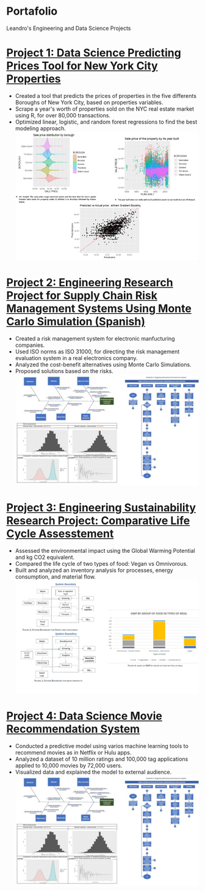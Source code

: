 # Portafolio
Leandro's Engineering and Data Science Projects

# [Project 1: Data Science Predicting Prices Tool for New York City Properties](https://drive.google.com/file/d/1qiGNiXA3n4nXxj36B76PnZmfeddJUqKN/view?usp=sharing)
* Created a tool that predicts the prices of properties in the five differents Boroughs of New York City, based on properties variables.
* Scrape a year's worth of properties sold on the NYC real estate market using R, for over 80,000 transactions.
* Optimized linear, logistic, and random forest regressions to find the best modeling approach.
![](./Images/NYC%20property%20prices%20project%20Thumbnail.jpg)

# [Project 2: Engineering Research Project for Supply Chain Risk Management Systems Using Monte Carlo Simulation (Spanish)](https://drive.google.com/file/d/1kQ-KoK6MBoqLq3NGp7sHHRgBAB9AU8-p/view?usp=sharing)
* Created a risk management system for electronic manfucturing companies.
* Used ISO norms as ISO 31000, for directing the risk management evaluation system in a real electronics company.
* Analyzed the cost-benefit alternatives using Monte Carlo Simulations.
* Proposed solutions based on the risks.
![](./Images/Risk%20Management%20Project%20Thumbnail.jpg)

# [Project 3: Engineering Sustainability Research Project: Comparative Life Cycle Assesstement](https://drive.google.com/file/d/178I5clcgkQ1KzdV0LP1yb31JzO2DyDtL/view?usp=sharing)
* Assessed the environmental impact using the Global Warming Potential and kg CO2 equivalent.
* Compared the life cycle of two types of food: Vegan vs Omnivorous.
* Built and analyzed an inventory analysis for processes, energy consumption, and material flow.
![](./Images/LCA%20project%20thumbnail.jpg)

# [Project 4: Data Science Movie Recommendation System](https://drive.google.com/file/d/19U_1FaPJu2lm_htkqgUEK8xyfAcWpmh9/view?usp=sharing)
* Conducted a predictive model using varios machine learning tools to recommend movies as in Netflix or Hulu apps.
* Analyzed a dataset of 10 million ratings and 100,000 tag applications applied to 10,000 movies by 72,000 users.
* Visualized data and explained the model to external audience.
![](./Images/Risk%20Management%20Project%20Thumbnail.jpg)
